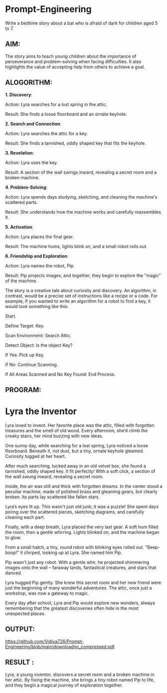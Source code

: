 # Prompt-Engineering
Write a bedtime story about a bat who is afraid of dark for children aged 5 to 7.

## AIM:
The story aims to teach young children about the importance of perseverance and problem-solving when facing difficulties. It also highlights the value of accepting help from others to achieve a goal.
## ALOGORITHM:
**1. Discovery**:

Action: Lyra searches for a lost spring in the attic.

Result: She finds a loose floorboard and an ornate keyhole.

**2. Search and Connection**:

Action: Lyra searches the attic for a key.

Result: She finds a tarnished, oddly shaped key that fits the keyhole.

**3. Revelation**:

Action: Lyra uses the key.

Result: A section of the wall swings inward, revealing a secret room and a broken machine.

**4. Problem-Solving**:

Action: Lyra spends days studying, sketching, and cleaning the machine's scattered parts.

Result: She understands how the machine works and carefully reassembles it.

**5. Activation**:

Action: Lyra places the final gear.

Result: The machine hums, lights blink on, and a small robot rolls out.

**6. Friendship and Exploration**:

Action: Lyra names the robot, Pip.

Result: Pip projects images, and together, they begin to explore the "magic" of the machine.

The story is a creative tale about curiosity and discovery. An algorithm, in contrast, would be a precise set of instructions like a recipe or a code. For example, if you wanted to write an algorithm for a robot to find a key, it would look something like this:

Start.

Define Target: Key.

Scan Environment: Search Attic.

Detect Object: Is the object Key?

If Yes: Pick up Key.

If No: Continue Scanning.

If All Areas Scanned and No Key Found: End Process.
## PROGRAM:
# Lyra the Inventor
Lyra loved to invent. Her favorite place was the attic, filled with forgotten treasures and the smell of old wood. Every afternoon, she’d climb the creaky stairs, her mind buzzing with new ideas.

One sunny day, while searching for a lost spring, Lyra noticed a loose floorboard. Beneath it, not dust, but a tiny, ornate keyhole gleamed. Curiosity tugged at her heart.

After much searching, tucked away in an old velvet box, she found a tarnished, oddly shaped key. It fit perfectly! With a soft click, a section of the wall swung inward, revealing a secret room.

Inside, the air was still and thick with forgotten dreams. In the center stood a peculiar machine, made of polished brass and gleaming gears, but clearly broken. Its parts lay scattered like fallen stars.

Lyra’s eyes lit up. This wasn't just old junk; it was a puzzle! She spent days poring over the scattered pieces, sketching diagrams, and carefully cleaning each part.

Finally, with a deep breath, Lyra placed the very last gear. A soft hum filled the room, then a gentle whirring. Lights blinked on, and the machine began to glow.

From a small hatch, a tiny, round robot with blinking eyes rolled out. "Beep-boop!" it chirped, looking up at Lyra. She named him Pip.

Pip wasn't just any robot. With a gentle whir, he projected shimmering images onto the wall – faraway lands, fantastical creatures, and stars that danced.

Lyra hugged Pip gently. She knew this secret room and her new friend were just the beginning of many wonderful adventures. The attic, once just a workshop, was now a gateway to magic.

Every day after school, Lyra and Pip would explore new wonders, always remembering that the greatest discoveries often hide in the most unexpected places.
## OUTPUT:
https://github.com/Vidiya726/Prompt-Engineering/blob/main/downloadnn_compressed.pdf

## RESULT :
Lyra, a young inventor, discovers a secret room and a broken machine in her attic. By fixing the machine, she brings a tiny robot named Pip to life, and they begin a magical journey of exploration together.
